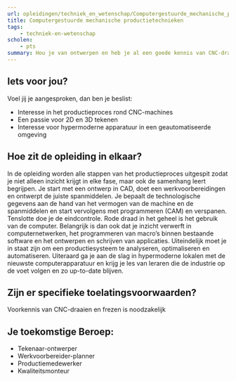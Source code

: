 ```yaml
---
url: opleidingen/techniek_en_wetenschap/Computergestuurde_mechanische_productietechnieken.html
title: Computergestuurde mechanische productietechnieken
tags:
    - techniek-en-wetenschap
scholen:
    - pts
summary: Hou je van ontwerpen en heb je al een goede kennis van CNC-draaien en frezen? Dan wil je misschien nog net dat stapje hoger gaan en je specialiseren in het volledige productieproces van ontwerp tot eindproduct.
---
```


## Iets voor jou?

Voel jij je aangesproken, dan ben je beslist:

* Interesse in het productieproces rond CNC-machines
* Een passie voor 2D en 3D tekenen
* Interesse voor hypermoderne apparatuur in een geautomatiseerde omgeving

## Hoe zit de opleiding in elkaar?

In de opleiding worden alle stappen van het productieproces uitgespit zodat je niet alleen inzicht krijgt in elke fase, maar ook de samenhang leert begrijpen. Je start met een ontwerp in CAD, doet een werkvoorbereidingen en ontwerpt de juiste spanmiddelen. Je bepaalt de technologische gegevens aan de hand van het vermogen van de machine en de spanmiddelen en start vervolgens met programmeren (CAM) en verspanen. Tenslotte doe je de eindcontrole. Rode draad in het geheel is het gebruik van de computer. Belangrijk is dan ook dat je inzicht verwerft in computernetwerken, het programmeren van macro’s binnen bestaande software en het ontwerpen en schrijven van applicaties. Uiteindelijk moet je in staat zijn om een productiesysteem te analyseren, optimaliseren en automatiseren. Uiteraard ga je aan de slag in hypermoderne lokalen met de nieuwste computerapparatuur en krijg je les van leraren die de industrie op de voet volgen en zo up-to-date blijven.

## Zijn er specifieke toelatingsvoorwaarden?

Voorkennis van CNC-draaien en frezen is noodzakelijk

## Je toekomstige Beroep:

* Tekenaar-ontwerper
* Werkvoorbereider-planner
* Productiemedewerker
* Kwaliteitsmonteur